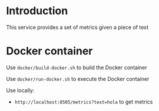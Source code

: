 # Introduction

This service provides a set of metrics given a piece of text

# Docker container

Use ```docker/build-docker.sh``` to build the Docker container

Use ```docker/run-docker.sh``` to execute the Docker container

Use locally:

* ```http://localhost:8505/metrics?text=hola``` to get metrics

